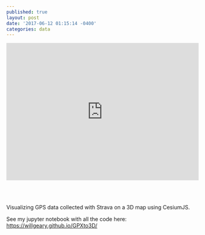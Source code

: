 ```yaml
---
published: true
layout: post
date: '2017-06-12 01:15:14 -0400'
categories: data
---
```

<iframe src="https://willgeary.github.io/CesiumApps/Apps/Strava" width="100%" height="360" frameborder="0" webkitallowfullscreen mozallowfullscreen allowfullscreen></iframe>

<br><br>

Visualizing GPS data collected with Strava on a 3D map using CesiumJS.

See my jupyter notebook with all the code here: https://willgeary.github.io/GPXto3D/
